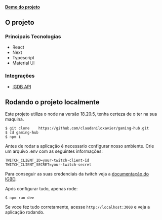 #### [Demo do projeto](https://gaming-bbkdnwib0-claudanilo-xaviers-projects.vercel.app/games)

## O projeto

### Principais Tecnologias

- React
- Next
- Typescript
- Material UI

### Integrações

- [IGDB API](https://api-docs.igdb.com/#getting-started)

## Rodando o projeto localmente

Este projeto utiliza o node na versão 18.20.5, tenha certeza de o ter na sua maquina.

    $ git clone    https://github.com/claudaniloxavier/gaming-hub.git
    $ cd gaming-hub
    $ npm i

Antes de rodar a aplicação é necessario configurar nosso ambiente. Crie um arquivo .env com as seguintes informações:

    TWITCH_CLIENT_ID=your-twitch-client-id
    TWITCH_CLIENT_SECRET=your-twitch-secret

Para conseguir as suas credenciais da twitch veja a [documentação do IGBD](https://api-docs.igdb.com/#getting-started).

Após configurar tudo, apenas rode:

    $ npm run dev

Se voce fez tudo corretamente, acesse `http://localhost:3000` e veja a aplicação rodando.
